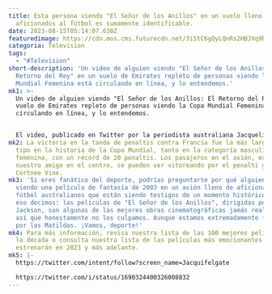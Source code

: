 ```yaml
---
title: Esta persona viendo "El Señor de los Anillos" en un vuelo lleno de
  aficionados al fútbol es sumamente identificable.
date: 2023-08-15T05:14:07.630Z
featuredimage: https://cdn.mos.cms.futurecdn.net/3iStC6gQyLQnRs2HBJVq9R-970-80.jpg.webp
categoria: Television
tags:
  - "#Television"
short-description: 'Un video de alguien viendo "El Señor de los Anillos: El
  Retorno del Rey" en un vuelo de Emirates repleto de personas viendo la Copa
  Mundial Femenina está circulando en línea, y lo entendemos.'
mk1: >-
  Un video de alguien viendo "El Señor de los Anillos: El Retorno del Rey" en un
  vuelo de Emirates repleto de personas viendo la Copa Mundial Femenina está
  circulando en línea, y lo entendemos.


  El video, publicado en Twitter por la periodista australiana Jacqueline Felgate, muestra a (casi) todo un avión de aficionados al fútbol vitoreando a las Matildas mientras avanzaban a las semifinales. En el centro del video, alguien está viendo el final de "El Retorno del Rey", cuando Frodo despierta después de destruir el anillo. La mejor parte del video es el momento cómicamente oportuno: el avión aplaude al equipo en el mismo instante en que Merry y Pippin entran en cuadro para saludar a Frodo, reuniendo de nuevo a la Compañía del Anillo.
mk2: La victoria en la tanda de penaltis contra Francia fue la más larga de su
  tipo en la historia de la Copa Mundial, tanto en la categoría masculina como
  femenina, con un récord de 20 penaltis. Los pasajeros en el avión, excepto
  nuestro amigo en el centro, se pueden ver vitoreando por el penalti ganador de
  Cortnee Vine.
mk3: 'Si eres fanático del deporte, podrías preguntarte por qué alguien estaría
  viendo una película de fantasía de 2003 en un avión lleno de aficionados al
  fútbol australianos que están siendo testigos de un momento histórico. Y ante
  eso decimos: las películas de "El Señor de los Anillos", dirigidas por Peter
  Jackson, son algunas de las mejores obras cinematográficas jamás realizadas,
  así que honestamente no los culpamos. Aunque estamos extremadamente felices
  por las Matildas. ¡Vamos, deporte!'
mk4: Para más información, revisa nuestra lista de las 100 mejores películas de
  la década o consulta nuestra lista de las películas más emocionantes que se
  estrenarán en 2023 y más adelante.
mk5: |-
  https://twitter.com/intent/follow?screen_name=Jacquifelgate

  https://twitter.com/i/status/1690324400326008832
---
```

